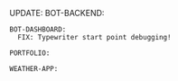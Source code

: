 UPDATE:
    BOT-BACKEND:

    BOT-DASHBOARD:
      FIX: Typewriter start point debugging!

    PORTFOLIO:

    WEATHER-APP:
